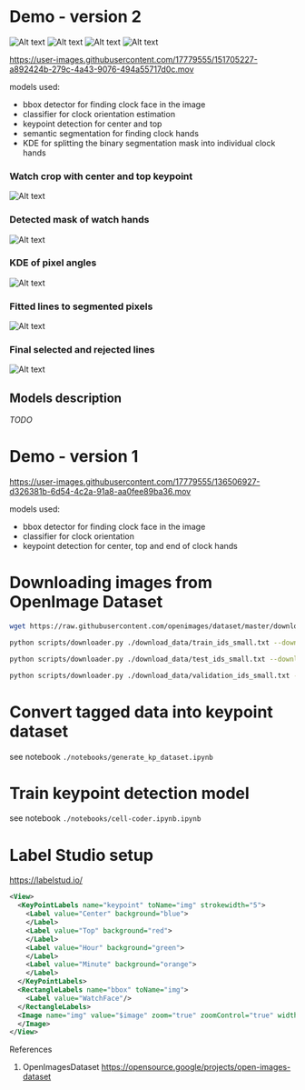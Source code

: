 # Demo - version 2

![Alt text](example_data/IMG_0039_render.jpg?raw=true)
![Alt text](example_data/IMG_0040_render.jpg?raw=true)
![Alt text](example_data/Zrzut%20ekranu%202021-08-25%20o%2022.24.14_render.jpg?raw=true)
![Alt text](example_data/Zrzut%20ekranu%202021-08-25%20o%2022.24.24_render.jpg?raw=true)


https://user-images.githubusercontent.com/17779555/151705227-a892424b-279c-4a43-9076-494a55717d0c.mov

models used:
- bbox detector for finding clock face in the image
- classifier for clock orientation estimation
- keypoint detection for center and top
- semantic segmentation for finding clock hands
- KDE for splitting the binary segmentation mask into individual clock hands
### Watch crop with center and top keypoint
![Alt text](example_data/crop_and_center.jpg?raw=true "Watch crop with center and top")
### Detected mask of watch hands
![Alt text](example_data/hands_mask.jpg?raw=true "Detected mask of watch hands")
### KDE of pixel angles
![Alt text](example_data/debug_plots.jpg?raw=true "KDE of pixel angles")
### Fitted lines to segmented pixels
![Alt text](example_data/fitted_lines.jpg?raw=true "Fitted lines to segmented pixels")
### Final selected and rejected lines
![Alt text](example_data/selected_lines.jpg?raw=true "Selected and rejected lines")

## Models description
_TODO_

# Demo - version 1

https://user-images.githubusercontent.com/17779555/136506927-d326381b-6d54-4c2a-91a8-aa0fee89ba36.mov

models used:
- bbox detector for finding clock face in the image
- classifier for clock orientation
- keypoint detection for center, top and end of clock hands

# Downloading images from OpenImage Dataset

```bash
wget https://raw.githubusercontent.com/openimages/dataset/master/downloader.py
```

```bash
python scripts/downloader.py ./download_data/train_ids_small.txt --download_folder=./download_data/train/
```

```bash
python scripts/downloader.py ./download_data/test_ids_small.txt --download_folder=./download_data/test/
```

```bash
python scripts/downloader.py ./download_data/validation_ids_small.txt --download_folder=./download_data/validation/
```
# Convert tagged data into keypoint dataset

see notebook `./notebooks/generate_kp_dataset.ipynb`

# Train keypoint detection model
see notebook `./notebooks/cell-coder.ipynb.ipynb`

# Label Studio setup
https://labelstud.io/

```xml
<View>
  <KeyPointLabels name="keypoint" toName="img" strokewidth="5">
    <Label value="Center" background="blue">
    </Label>
    <Label value="Top" background="red">
    </Label>
    <Label value="Hour" background="green">
    </Label>
    <Label value="Minute" background="orange">
    </Label>
  </KeyPointLabels>
  <RectangleLabels name="bbox" toName="img">
    <Label value="WatchFace"/>
  </RectangleLabels>
  <Image name="img" value="$image" zoom="true" zoomControl="true" width='100%' maxWidth='1500' >
  </Image>
</View>

```
References 
1. OpenImagesDataset https://opensource.google/projects/open-images-dataset
